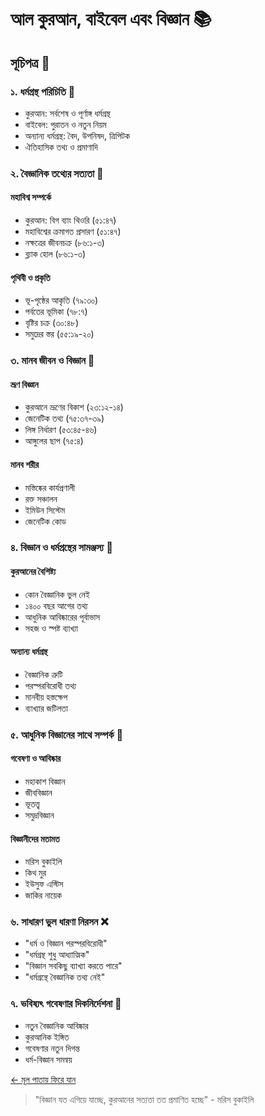 # আল কুরআন, বাইবেল এবং বিজ্ঞান 📚

## সূচিপত্র 📑

### ১. ধর্মগ্রন্থ পরিচিতি 🌟
- কুরআন: সর্বশেষ ও পূর্ণাঙ্গ ধর্মগ্রন্থ
- বাইবেল: পুরাতন ও নতুন নিয়ম
- অন্যান্য ধর্মগ্রন্থ: বৈদ, উপনিষদ, ত্রিপিটক
- ঐতিহাসিক তথ্য ও প্রমাণাদি

### ২. বৈজ্ঞানিক তথ্যের সত্যতা 🔬
#### মহাবিশ্ব সম্পর্কে
- কুরআন: বিগ ব্যাং থিওরি (৫১:৪৭)
- মহাবিশ্বের ক্রমাগত প্রসারণ (৫১:৪৭)
- নক্ষত্রের জীবনচক্র (৮৬:১-৩)
- ব্ল্যাক হোল (৮৬:১-৩)

#### পৃথিবী ও প্রকৃতি
- ভূ-পৃষ্ঠের আকৃতি (৭৯:৩০)
- পর্বতের ভূমিকা (৭৮:৭)
- বৃষ্টির চক্র (৩০:৪৮)
- সমুদ্রের স্তর (৫৫:১৯-২০)

### ৩. মানব জীবন ও বিজ্ঞান 🧬
#### ভ্রূণ বিজ্ঞান
- কুরআনে ভ্রূণের বিকাশ (২৩:১২-১৪)
- জেনেটিক তথ্য (৭৫:৩৭-৩৯)
- লিঙ্গ নির্ধারণ (৫৩:৪৫-৪৬)
- আঙ্গুলের ছাপ (৭৫:৪)

#### মানব শরীর
- মস্তিষ্কের কার্যপ্রণালী
- রক্ত সঞ্চালন
- ইমিউন সিস্টেম
- জেনেটিক কোড

### ৪. বিজ্ঞান ও ধর্মগ্রন্থের সামঞ্জস্য 🎯
#### কুরআনের বৈশিষ্ট্য
- কোন বৈজ্ঞানিক ভুল নেই
- ১৪০০ বছর আগের তথ্য
- আধুনিক আবিষ্কারের পূর্বাভাস
- সহজ ও স্পষ্ট ব্যাখ্যা

#### অন্যান্য ধর্মগ্রন্থ
- বৈজ্ঞানিক ত্রুটি
- পরস্পরবিরোধী তথ্য
- মানবীয় হস্তক্ষেপ
- ব্যাখ্যার জটিলতা

### ৫. আধুনিক বিজ্ঞানের সাথে সম্পর্ক 🔭
#### গবেষণা ও আবিষ্কার
- মহাকাশ বিজ্ঞান
- জীববিজ্ঞান
- ভূতত্ত্ব
- সমুদ্রবিজ্ঞান

#### বিজ্ঞানীদের মতামত
- মরিস বুকাইলি
- কিথ মুর
- ইউসুফ এস্টিস
- জাকির নায়েক

### ৬. সাধারণ ভুল ধারণা নিরসন ❌
- "ধর্ম ও বিজ্ঞান পরস্পরবিরোধী"
- "ধর্মগ্রন্থ শুধু আধ্যাত্মিক"
- "বিজ্ঞান সবকিছু ব্যাখ্যা করতে পারে"
- "ধর্মগ্রন্থে বৈজ্ঞানিক তথ্য নেই"

### ৭. ভবিষ্যৎ গবেষণার দিকনির্দেশনা 🔮
- নতুন বৈজ্ঞানিক আবিষ্কার
- কুরআনিক ইঙ্গিত
- গবেষণার নতুন দিগন্ত
- ধর্ম-বিজ্ঞান সমন্বয়

[← মূল পাতায় ফিরে যান](README.md)

> "বিজ্ঞান যত এগিয়ে যাচ্ছে, কুরআনের সত্যতা তত প্রমাণিত হচ্ছে" - মরিস বুকাইলি 